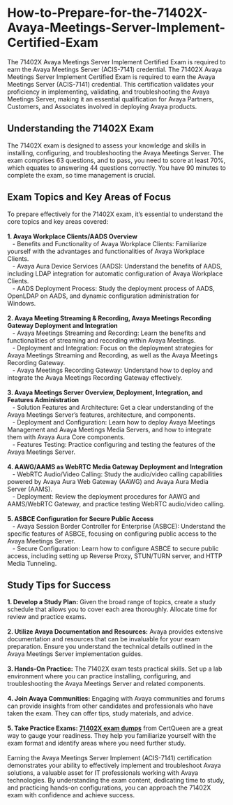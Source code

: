 # How-to-Prepare-for-the-71402X-Avaya-Meetings-Server-Implement-Certified-Exam
The 71402X Avaya Meetings Server Implement Certified Exam is required to earn the Avaya Meetings Server (ACIS-7141) credential. 
The 71402X Avaya Meetings Server Implement Certified Exam is required to earn the Avaya Meetings Server (ACIS-7141) credential. This certification validates your proficiency in implementing, validating, and troubleshooting the Avaya Meetings Server, making it an essential qualification for Avaya Partners, Customers, and Associates involved in deploying Avaya products.<br />
<h2>
	Understanding the 71402X Exam
</h2>
The 71402X exam is designed to assess your knowledge and skills in installing, configuring, and troubleshooting the Avaya Meetings Server. The exam comprises 63 questions, and to pass, you need to score at least 70%, which equates to answering 44 questions correctly. You have 90 minutes to complete the exam, so time management is crucial.<br />
<h2>
	Exam Topics and Key Areas of Focus
</h2>
To prepare effectively for the 71402X exam, it’s essential to understand the core topics and key areas covered:<br />
<br />
<strong>1. Avaya Workplace Clients/AADS Overview</strong><br />
&nbsp; &nbsp;- Benefits and Functionality of Avaya Workplace Clients: Familiarize yourself with the advantages and functionalities of Avaya Workplace Clients.<br />
&nbsp; &nbsp;- Avaya Aura Device Services (AADS): Understand the benefits of AADS, including LDAP integration for automatic configuration of Avaya Workplace Clients.<br />
&nbsp; &nbsp;- AADS Deployment Process: Study the deployment process of AADS, OpenLDAP on AADS, and dynamic configuration administration for Windows.<br />
<br />
<strong>2. Avaya Meeting Streaming &amp; Recording, Avaya Meetings Recording Gateway Deployment and Integration</strong><br />
&nbsp; &nbsp;- Avaya Meetings Streaming and Recording: Learn the benefits and functionalities of streaming and recording within Avaya Meetings.<br />
&nbsp; &nbsp;- Deployment and Integration: Focus on the deployment strategies for Avaya Meetings Streaming and Recording, as well as the Avaya Meetings Recording Gateway.<br />
&nbsp; &nbsp;- Avaya Meetings Recording Gateway: Understand how to deploy and integrate the Avaya Meetings Recording Gateway effectively.<br />
<br />
<strong>3. Avaya Meetings Server Overview, Deployment, Integration, and Features Administration</strong><br />
&nbsp; &nbsp;- Solution Features and Architecture: Get a clear understanding of the Avaya Meetings Server’s features, architecture, and components.<br />
&nbsp; &nbsp;- Deployment and Configuration: Learn how to deploy Avaya Meetings Management and Avaya Meetings Media Servers, and how to integrate them with Avaya Aura Core components.<br />
&nbsp; &nbsp;- Features Testing: Practice configuring and testing the features of the Avaya Meetings Server.<br />
<br />
<strong>4. AAWG/AAMS as WebRTC Media Gateway Deployment and Integration</strong><br />
&nbsp; &nbsp;- WebRTC Audio/Video Calling: Study the audio/video calling capabilities powered by Avaya Aura Web Gateway (AAWG) and Avaya Aura Media Server (AAMS).<br />
&nbsp; &nbsp;- Deployment: Review the deployment procedures for AAWG and AAMS/WebRTC Gateway, and practice testing WebRTC audio/video calling.<br />
<br />
<strong>5. ASBCE Configuration for Secure Public Access</strong><br />
&nbsp; &nbsp;- Avaya Session Border Controller for Enterprise (ASBCE): Understand the specific features of ASBCE, focusing on configuring public access to the Avaya Meetings Server.<br />
&nbsp; &nbsp;- Secure Configuration: Learn how to configure ASBCE to secure public access, including setting up Reverse Proxy, STUN/TURN server, and HTTP Media Tunneling.<br />
<h2>
	Study Tips for Success
</h2>
<strong>1. Develop a Study Plan:</strong> Given the broad range of topics, create a study schedule that allows you to cover each area thoroughly. Allocate time for review and practice exams.<br />
<br />
<strong>2. Utilize Avaya Documentation and Resources:</strong> Avaya provides extensive documentation and resources that can be invaluable for your exam preparation. Ensure you understand the technical details outlined in the Avaya Meetings Server implementation guides.<br />
<br />
<strong>3. Hands-On Practice:</strong> The 71402X exam tests practical skills. Set up a lab environment where you can practice installing, configuring, and troubleshooting the Avaya Meetings Server and related components.<br />
<br />
<strong>4. Join Avaya Communities:</strong> Engaging with Avaya communities and forums can provide insights from other candidates and professionals who have taken the exam. They can offer tips, study materials, and advice.<br />
<br />
<strong>5. Take Practice Exams: </strong><strong><a href="https://www.certqueen.com/71402X.html" target="_blank">71402X exam dumps</a></strong> from CertQueen are a great way to gauge your readiness. They help you familiarize yourself with the exam format and identify areas where you need further study.<br />
<br />
Earning the Avaya Meetings Server Implement (ACIS-7141) certification demonstrates your ability to effectively implement and troubleshoot Avaya solutions, a valuable asset for IT professionals working with Avaya technologies. By understanding the exam content, dedicating time to study, and practicing hands-on configurations, you can approach the 71402X exam with confidence and achieve success.<br />
